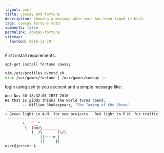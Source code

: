 ```yaml
---
layout: post
title: Cowsay and fortune
description: showing a message when user has been loged in bash.
tags: cowsay fortune motd
comments: false
permalink: cowsay-fortune
sitemap:
  lastmod: 2016-11-29
---
```


First install requirements:

```bash
apt-get install fortune cowsay
```

```bash
vim /etc/profiles.d/motd.sh
exec /usr/games/fortune | /usr/games/cowsay -n
```

login using ssh to you account and a simple message like:

```bash
Wed Nov 30 18:32:05 IRST 2016
He that is giddy thinks the world turns round.
		-- William Shakespeare, "The Taming of the Shrew"
 _______________________________________________________________________________
< Green light in A.M. for new projects.  Red light in P.M. for traffic tickets. >
 -------------------------------------------------------------------------------
        \   ^__^
         \  (oo)\_______
            (__)\       )\/\
                ||----w |
                ||     ||
user@jessie:~$
```
 
